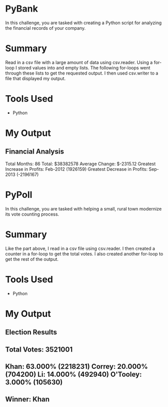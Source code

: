 # PyBank 

In this challenge, you are tasked with creating a Python script for analyzing the financial records of your company.

# Summary 

Read in a csv file with a large amount of data using csv.reader. Using a for-loop I stored values into and empty lists. The following for-loops went through these lists to get the requested output. I then used csv.writer to a file that displayed my output.

# Tools Used

- Python

# My Output

Financial Analysis
---------------------
Total Months: 86
Total: $38382578
Average Change: $-2315.12
Greatest Increase in Profits: Feb-2012 (1926159)
Greatest Decrease in Profits: Sep-2013 (-2196167)

# PyPoll

In this challenge, you are tasked with helping a small, rural town modernize its vote counting process.

# Summary

Like the part above, I read in a csv file using csv.reader. I then created a counter in a for-loop to get the total votes. I also created another for-loop to get the rest of the output.

# Tools Used

- Python

# My Output

Election Results
------------------------------
Total Votes: 3521001
------------------------------
Khan: 63.000% (2218231)
Correy: 20.000% (704200)
Li: 14.000% (492940)
O'Tooley: 3.000% (105630)
------------------------------
Winner: Khan
------------------------------